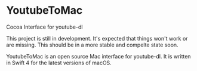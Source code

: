 # YoutubeToMac
Cocoa Interface for youtube-dl

This project is still in development. It's expected that things won't work or are missing. This should be in a more stable and compelte state soon.

YoutubeToMac is an open source Mac interface for youtube-dl. It is written in Swift 4 for the latest versions of macOS.
